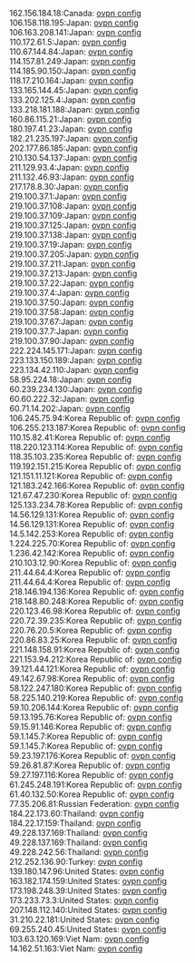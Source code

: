 162.156.184.18:Canada: [ovpn config](vpn/162_156_184_18.ovpn)  
106.158.118.195:Japan: [ovpn config](vpn/106_158_118_195.ovpn)  
106.163.208.141:Japan: [ovpn config](vpn/106_163_208_141.ovpn)  
110.172.61.5:Japan: [ovpn config](vpn/110_172_61_5.ovpn)  
110.67.144.84:Japan: [ovpn config](vpn/110_67_144_84.ovpn)  
114.157.81.249:Japan: [ovpn config](vpn/114_157_81_249.ovpn)  
114.185.90.150:Japan: [ovpn config](vpn/114_185_90_150.ovpn)  
118.17.210.164:Japan: [ovpn config](vpn/118_17_210_164.ovpn)  
133.165.144.45:Japan: [ovpn config](vpn/133_165_144_45.ovpn)  
133.202.125.4:Japan: [ovpn config](vpn/133_202_125_4.ovpn)  
133.218.181.188:Japan: [ovpn config](vpn/133_218_181_188.ovpn)  
160.86.115.21:Japan: [ovpn config](vpn/160_86_115_21.ovpn)  
180.197.41.23:Japan: [ovpn config](vpn/180_197_41_23.ovpn)  
182.21.235.197:Japan: [ovpn config](vpn/182_21_235_197.ovpn)  
202.177.86.185:Japan: [ovpn config](vpn/202_177_86_185.ovpn)  
210.130.54.137:Japan: [ovpn config](vpn/210_130_54_137.ovpn)  
211.129.93.4:Japan: [ovpn config](vpn/211_129_93_4.ovpn)  
211.132.46.93:Japan: [ovpn config](vpn/211_132_46_93.ovpn)  
217.178.8.30:Japan: [ovpn config](vpn/217_178_8_30.ovpn)  
219.100.37.1:Japan: [ovpn config](vpn/219_100_37_1.ovpn)  
219.100.37.108:Japan: [ovpn config](vpn/219_100_37_108.ovpn)  
219.100.37.109:Japan: [ovpn config](vpn/219_100_37_109.ovpn)  
219.100.37.125:Japan: [ovpn config](vpn/219_100_37_125.ovpn)  
219.100.37.138:Japan: [ovpn config](vpn/219_100_37_138.ovpn)  
219.100.37.19:Japan: [ovpn config](vpn/219_100_37_19.ovpn)  
219.100.37.205:Japan: [ovpn config](vpn/219_100_37_205.ovpn)  
219.100.37.211:Japan: [ovpn config](vpn/219_100_37_211.ovpn)  
219.100.37.213:Japan: [ovpn config](vpn/219_100_37_213.ovpn)  
219.100.37.22:Japan: [ovpn config](vpn/219_100_37_22.ovpn)  
219.100.37.4:Japan: [ovpn config](vpn/219_100_37_4.ovpn)  
219.100.37.50:Japan: [ovpn config](vpn/219_100_37_50.ovpn)  
219.100.37.58:Japan: [ovpn config](vpn/219_100_37_58.ovpn)  
219.100.37.67:Japan: [ovpn config](vpn/219_100_37_67.ovpn)  
219.100.37.7:Japan: [ovpn config](vpn/219_100_37_7.ovpn)  
219.100.37.90:Japan: [ovpn config](vpn/219_100_37_90.ovpn)  
222.224.145.171:Japan: [ovpn config](vpn/222_224_145_171.ovpn)  
223.133.150.189:Japan: [ovpn config](vpn/223_133_150_189.ovpn)  
223.134.42.110:Japan: [ovpn config](vpn/223_134_42_110.ovpn)  
58.95.224.18:Japan: [ovpn config](vpn/58_95_224_18.ovpn)  
60.239.234.130:Japan: [ovpn config](vpn/60_239_234_130.ovpn)  
60.60.222.32:Japan: [ovpn config](vpn/60_60_222_32.ovpn)  
60.71.14.202:Japan: [ovpn config](vpn/60_71_14_202.ovpn)  
106.245.75.94:Korea Republic of: [ovpn config](vpn/106_245_75_94.ovpn)  
106.255.213.187:Korea Republic of: [ovpn config](vpn/106_255_213_187.ovpn)  
110.15.82.41:Korea Republic of: [ovpn config](vpn/110_15_82_41.ovpn)  
118.220.123.114:Korea Republic of: [ovpn config](vpn/118_220_123_114.ovpn)  
118.35.103.235:Korea Republic of: [ovpn config](vpn/118_35_103_235.ovpn)  
119.192.151.215:Korea Republic of: [ovpn config](vpn/119_192_151_215.ovpn)  
121.151.11.121:Korea Republic of: [ovpn config](vpn/121_151_11_121.ovpn)  
121.183.242.166:Korea Republic of: [ovpn config](vpn/121_183_242_166.ovpn)  
121.67.47.230:Korea Republic of: [ovpn config](vpn/121_67_47_230.ovpn)  
125.133.234.78:Korea Republic of: [ovpn config](vpn/125_133_234_78.ovpn)  
14.56.129.131:Korea Republic of: [ovpn config](vpn/14_56_129_131.ovpn)  
14.56.129.131:Korea Republic of: [ovpn config](vpn/14_56_129_131.ovpn)  
14.5.142.253:Korea Republic of: [ovpn config](vpn/14_5_142_253.ovpn)  
1.224.225.70:Korea Republic of: [ovpn config](vpn/1_224_225_70.ovpn)  
1.236.42.142:Korea Republic of: [ovpn config](vpn/1_236_42_142.ovpn)  
210.103.12.90:Korea Republic of: [ovpn config](vpn/210_103_12_90.ovpn)  
211.44.64.4:Korea Republic of: [ovpn config](vpn/211_44_64_4.ovpn)  
211.44.64.4:Korea Republic of: [ovpn config](vpn/211_44_64_4.ovpn)  
218.146.194.136:Korea Republic of: [ovpn config](vpn/218_146_194_136.ovpn)  
218.148.80.248:Korea Republic of: [ovpn config](vpn/218_148_80_248.ovpn)  
220.123.46.98:Korea Republic of: [ovpn config](vpn/220_123_46_98.ovpn)  
220.72.39.235:Korea Republic of: [ovpn config](vpn/220_72_39_235.ovpn)  
220.76.20.5:Korea Republic of: [ovpn config](vpn/220_76_20_5.ovpn)  
220.86.83.25:Korea Republic of: [ovpn config](vpn/220_86_83_25.ovpn)  
221.148.158.91:Korea Republic of: [ovpn config](vpn/221_148_158_91.ovpn)  
221.153.94.212:Korea Republic of: [ovpn config](vpn/221_153_94_212.ovpn)  
39.121.44.121:Korea Republic of: [ovpn config](vpn/39_121_44_121.ovpn)  
49.142.67.98:Korea Republic of: [ovpn config](vpn/49_142_67_98.ovpn)  
58.122.247.180:Korea Republic of: [ovpn config](vpn/58_122_247_180.ovpn)  
58.225.140.219:Korea Republic of: [ovpn config](vpn/58_225_140_219.ovpn)  
59.10.206.144:Korea Republic of: [ovpn config](vpn/59_10_206_144.ovpn)  
59.13.195.76:Korea Republic of: [ovpn config](vpn/59_13_195_76.ovpn)  
59.15.91.146:Korea Republic of: [ovpn config](vpn/59_15_91_146.ovpn)  
59.1.145.7:Korea Republic of: [ovpn config](vpn/59_1_145_7.ovpn)  
59.1.145.7:Korea Republic of: [ovpn config](vpn/59_1_145_7.ovpn)  
59.23.197.176:Korea Republic of: [ovpn config](vpn/59_23_197_176.ovpn)  
59.26.81.87:Korea Republic of: [ovpn config](vpn/59_26_81_87.ovpn)  
59.27.197.116:Korea Republic of: [ovpn config](vpn/59_27_197_116.ovpn)  
61.245.248.191:Korea Republic of: [ovpn config](vpn/61_245_248_191.ovpn)  
61.40.132.50:Korea Republic of: [ovpn config](vpn/61_40_132_50.ovpn)  
77.35.206.81:Russian Federation: [ovpn config](vpn/77_35_206_81.ovpn)  
184.22.173.60:Thailand: [ovpn config](vpn/184_22_173_60.ovpn)  
184.22.17.159:Thailand: [ovpn config](vpn/184_22_17_159.ovpn)  
49.228.137.169:Thailand: [ovpn config](vpn/49_228_137_169.ovpn)  
49.228.137.169:Thailand: [ovpn config](vpn/49_228_137_169.ovpn)  
49.228.242.56:Thailand: [ovpn config](vpn/49_228_242_56.ovpn)  
212.252.136.90:Turkey: [ovpn config](vpn/212_252_136_90.ovpn)  
139.180.147.96:United States: [ovpn config](vpn/139_180_147_96.ovpn)  
163.182.174.159:United States: [ovpn config](vpn/163_182_174_159.ovpn)  
173.198.248.39:United States: [ovpn config](vpn/173_198_248_39.ovpn)  
173.233.73.3:United States: [ovpn config](vpn/173_233_73_3.ovpn)  
207.148.112.140:United States: [ovpn config](vpn/207_148_112_140.ovpn)  
31.210.22.181:United States: [ovpn config](vpn/31_210_22_181.ovpn)  
69.255.240.45:United States: [ovpn config](vpn/69_255_240_45.ovpn)  
103.63.120.169:Viet Nam: [ovpn config](vpn/103_63_120_169.ovpn)  
14.162.51.163:Viet Nam: [ovpn config](vpn/14_162_51_163.ovpn)  
